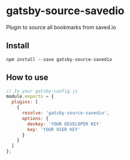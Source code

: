 # gatsby-source-savedio

Plugin to source all bookmarks from saved.io

## Install

`npm install --save gatsby-source-savedio`

## How to use

```js
// In your gatsby-config.js
module.exports = {
  plugins: [
    {
      resolve: 'gatsby-source-savedio',
      options: {
        devkey: 'YOUR DEVELOPER KEY'
        key: 'YOUR USER KEY'
      }
    }
  ]
};
```
